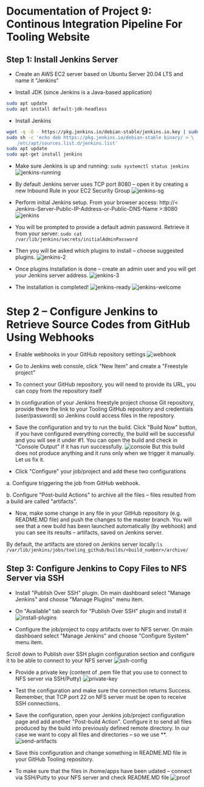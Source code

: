 # Documentation of Project 9: Continous Integration Pipeline For Tooling Website

## Step 1: Install Jenkins Server

- Create an AWS EC2 server based on Ubuntu Server 20.04 LTS and name it "Jenkins"


- Install JDK (since Jenkins is a Java-based application)

```sh
sudo apt update
sudo apt install default-jdk-headless
```
- Install Jenkins
```sh
wget -q -O - https://pkg.jenkins.io/debian-stable/jenkins.io.key | sudo apt-key add -
sudo sh -c 'echo deb https://pkg.jenkins.io/debian-stable binary/ > \
    /etc/apt/sources.list.d/jenkins.list'
sudo apt update
sudo apt-get install jenkins
```

- Make sure Jenkins is up and running: `sudo systemctl status jenkins`
![jenkins-running](./images/jenkins-running.PNG)

- By default Jenkins server uses TCP port 8080 – open it by creating a new Inbound Rule in your EC2 Security Group
![jenkins-sg](./images/jenkins-sg.PNG)

- Perform initial Jenkins setup.
From your browser access: http://< Jenkins-Server-Public-IP-Address-or-Public-DNS-Name >:8080
![jenkins](./images/jenkins.PNG)

- You will be prompted to provide a default admin password. Retrieve it from your server: `sudo cat /var/lib/jenkins/secrets/initialAdminPassword`

- Then you will be asked which plugins to install – choose suggested plugins.
![jenkins-2](./images/jenkins-2.PNG)

- Once plugins installation is done – create an admin user and you will get your Jenkins server address.
![jenkins-3](./images/jenkins-3.PNG)

- The installation is completed!
![jenkins-ready](./images/jenkins-ready.PNG)
![jenkins-welcome](./images/jenkins-welcome.PNG)

# Step 2 – Configure Jenkins to Retrieve Source Codes from GitHub Using Webhooks

- Enable webhooks in your GitHub repository settings
![webhook](./images/webhook.PNG)

- Go to Jenkins web console, click "New Item" and create a "Freestyle project"


- To connect your GitHub repository, you will need to provide its URL, you can copy from the repository itself

- In configuration of your Jenkins freestyle project choose Git repository, provide there the link to your Tooling GitHub repository and credentials (user/password) so Jenkins could access files in the repository.

- Save the configuration and try to run the build. Click "Build Now" button, if you have configured everything correctly, the build will be successful and you will see it under #1. You can open the build and check in "Console Output" if it has run successfully.
![console](./images/console.PNG)
But this build does not produce anything and it runs only when we trigger it manually. Let us fix it.

- Click "Configure" your job/project and add these two configurations

a. Configure triggering the job from GitHub webhook.

b. Configure "Post-build Actions" to archive all the files – files resulted from a build are called "artifacts".

- Now, make some change in any file in your GitHub repository (e.g. README.MD file) and push the changes to the master branch. You will see that a new build has been launched automatically (by webhook) and you can see its results – artifacts, saved on Jenkins server.

By default, the artifacts are stored on Jenkins server locally:`ls /var/lib/jenkins/jobs/tooling_github/builds/<build_number>/archive/`


## Step 3: Configure Jenkins to Copy Files to NFS Server via SSH

- Install "Publish Over SSH" plugin.
On main dashboard select "Manage Jenkins" and choose "Manage Plugins" menu item.

- On "Available" tab search for "Publish Over SSH" plugin and install it
![install-plugins](./images/install-plugins.PNG)

- Configure the job/project to copy artifacts over to NFS server. On main dashboard select "Manage Jenkins" and choose "Configure System" menu item.

Scroll down to Publish over SSH plugin configuration section and configure it to be able to connect to your NFS server
![ssh-config](./images/ssh-config.PNG)

- Provide a private key (content of .pem file that you use to connect to NFS server via SSH/Putty)
![private-key](./images/private-key.PNG)

- Test the configuration and make sure the connection returns Success. Remember, that TCP port 22 on NFS server must be open to receive SSH connections.

- Save the configuration, open your Jenkins job/project configuration page and add another "Post-build Action". Configure it to send all files produced by the build into previously defined remote directory. In our case we want to copy all files and directories – so we use **.
![send-artifacts](./images/send-artifacts.PNG)

- Save this configuration and change something in README.MD file in your GitHub Tooling repository.

- To make sure that the files in /home/apps have been udated – connect via SSH/Putty to your NFS server and check README.MD file
![proof](./images/proof.PNG)



